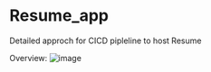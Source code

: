 # Resume_app
Detailed approch for CICD pipleline to host Resume 

Overview:
![image](https://github.com/user-attachments/assets/450879bc-a101-483e-a8c2-47e8ef50568d)
